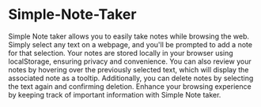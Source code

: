 # Simple-Note-Taker
Simple Note taker allows you to easily take notes while browsing the web. Simply select any text on a webpage, and you'll be prompted to add a note for that selection. Your notes are stored locally in your browser using localStorage, ensuring privacy and convenience. You can also review your notes by hovering over the previously selected text, which will display the associated note as a tooltip. Additionally, you can delete notes by selecting the text again and confirming deletion. Enhance your browsing experience by keeping track of important information with Simple Note taker.






